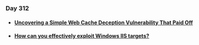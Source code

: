 ### Day 312

#### [<ul><li>Uncovering a Simple Web Cache Deception Vulnerability That Paid Off</ul></li>](https://twitter.com/Jayesh25_/status/1721991252067946853)
#### [<ul><li> How can you effectively exploit Windows IIS targets?</ul></li>](https://twitter.com/Jayesh25_/status/1721095469915349411?s=20)

